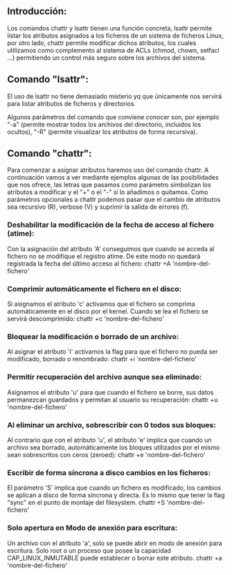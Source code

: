 ## Introducción:

Los comandos chattr y lsattr tienen una función concreta, lsattr permite listar los atributos asignados a los ficheros de un sistema de ficheros Linux, por otro lado, chattr permite modificar dichos atributos, los cuales utilizamos como complemento al sistema de ACLs (chmod, chown, setfacl ...) permitiendo un control más seguro sobre los archivos del sistema.
## Comando "lsattr":

El uso de lsattr no tiene demasiado misterio yq que únicamente nos servirá para listar atributos de ficheros y directorios.

Algunos parámetros del comando que conviene conocer son, por ejemplo "-a" (permite mostrar todos los archivos del directorio, incluidos los ocultos), "-R" (permite visualizar los atributos de forma recursiva).
## Comando "chattr":

Para comenzar a asignar atributos haremos uso del comando chattr. A continuación vamos a ver mediante ejemplos algunas de las posibilidades que nos ofrece, las letras que pasamos como parámetro simbolizan los atributos a modificar y el "+" o el "-" si lo añadimos o quitamos. Como parámetros opcionales a chattr podemos pasar que el cambio de atributos sea recursivo (R), verbose (V) y suprimir la salida de errores (f).

### Deshabilitar la modificación de la fecha de acceso al fichero (atime):

Con la asignación del atributo 'A' conseguimos que cuando se acceda al fichero no se modifique el registro atime. De este modo no quedará registrada la fecha del último acceso al fichero:
	chattr +A 'nombre-del-fichero'
### Comprimir automáticamente el fichero en el disco:

Si asignamos el atributo 'c' activamos que el fichero se comprima automáticamente en el disco por el kernel. Cuando se lea el fichero se servirá descomprimido:
	chattr +c 'nombre-del-fichero'
### Bloquear la modificación o borrado de un archivo:

Al asignar el atributo 'i' activamos la flag para que el fichero no pueda ser modificado, borrado o renombrado:
	chattr +i 'nombre-del-fichero'
### Permitir recuperación del archivo aunque sea eliminado:

Asignamos el atributo 'u' para que cuando el fichero se borre, sus datos permanezcan guardados y permitan al usuario su recuperación:
	chattr +u 'nombre-del-fichero'
### Al eliminar un archivo, sobrescribir con 0 todos sus bloques:

Al contrario que con el atributo 'u', el atributo 'e' implica que cuando un archivo sea borrado, automáticamente los bloques utilizados por el mismo sean sobrescritos con ceros (zeroed):
	chattr +e 'nombre-del-fichero'
### Escribir de forma síncrona a disco cambios en los ficheros:

El parámetro 'S' implica que cuando un fichero es modificado, los cambios se aplican a disco de forma síncrona y directa. Es lo mismo que tener la flag "sync" en el punto de montaje del filesystem.
	chattr +S 'nombre-del-fichero'
### Solo apertura en Modo de anexión para escritura:

Un archivo con el atributo 'a', solo se puede abrir en modo de anexión para escritura. Solo root o un proceso que posee la capacidad CAP_LINUX_INMUTABLE puede establecer o borrar este atributo.
	chattr +a 'nombre-del-fichero'